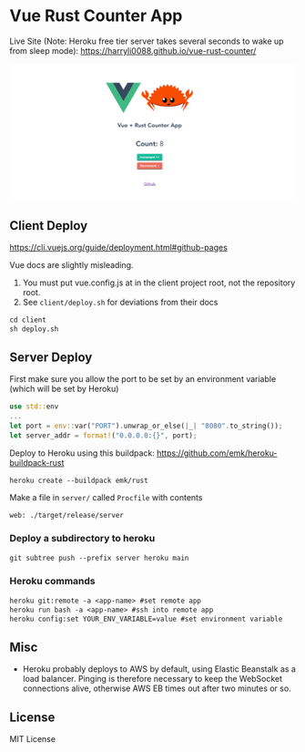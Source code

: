 # Vue Rust Counter App

Live Site (Note: Heroku free tier server takes several seconds to wake up from sleep mode): https://harryli0088.github.io/vue-rust-counter/

![Screenshot](/client/public/screenshot.png)

## Client Deploy
https://cli.vuejs.org/guide/deployment.html#github-pages

Vue docs are slightly misleading. 

1. You must put vue.config.js at in the client project root, not the repository root.
2. See ```client/deploy.sh``` for deviations from their docs

```
cd client
sh deploy.sh
```

## Server Deploy
First make sure you allow the port to be set by an environment variable (which will be set by Heroku)
```rs
use std::env
...
let port = env::var("PORT").unwrap_or_else(|_| "8080".to_string());
let server_addr = format!("0.0.0.0:{}", port);
```

Deploy to Heroku using this buildpack: https://github.com/emk/heroku-buildpack-rust
```
heroku create --buildpack emk/rust
```

Make a file in ```server/``` called ```Procfile``` with contents
```
web: ./target/release/server
```

### Deploy a subdirectory to heroku
```
git subtree push --prefix server heroku main
```

### Heroku commands
```
heroku git:remote -a <app-name> #set remote app
heroku run bash -a <app-name> #ssh into remote app
heroku config:set YOUR_ENV_VARIABLE=value #set environment variable
```

## Misc
- Heroku probably deploys to AWS by default, using Elastic Beanstalk as a load balancer. Pinging is therefore necessary to keep the WebSocket connections alive, otherwise AWS EB times out after two minutes or so.

## License
MIT License
